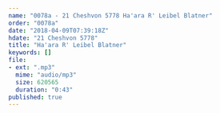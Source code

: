 ```yaml
---
name: "0078a - 21 Cheshvon 5778 Ha'ara R' Leibel Blatner"
order: "0078a"
date: "2018-04-09T07:39:18Z"
hdate: "21 Cheshvon 5778"
title: "Ha'ara R' Leibel Blatner"
keywords: []
file:
- ext: ".mp3"
  mime: "audio/mp3"
  size: 620565
  duration: "0:43"
published: true
---
```


